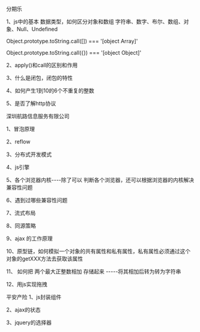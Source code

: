 分期乐

1、js中的基本 数据类型，如何区分对象和数组
字符串、数字、布尔、数组、对象、Null、Undefined

Object.prototype.toString.call([]) === '[object Array]'

Object.prototype.toString.call({}) === '[object Object]'

2、apply()和call的区别和作用

3、什么是闭包，闭包的特性

4、如何产生1到10的6个不重复的整数

5、是否了解http协议


深圳航路信息服务有限公司

1、冒泡原理

2、reflow

3、分布式开发模式

4、js引擎

5、各个浏览器内核----除了可以 判断各个浏览器，还可以根据浏览器的内核解决兼容性问题

6、遇到过哪些兼容性问题

7、流式布局

8、同源策略

9、ajax 的工作原理

10、原型链，如何模拟一个对象的共有属性和私有属性，私有属性必须通过这个对象的getXXX方法去获取该属性

11、 如何把 两个最大正整数相加 存储起来 -----将其相加后转为转为字符串

12、用js实现拖拽

平安产险
1、js封装组件

2、ajax的状态

3、jquery的选择器



